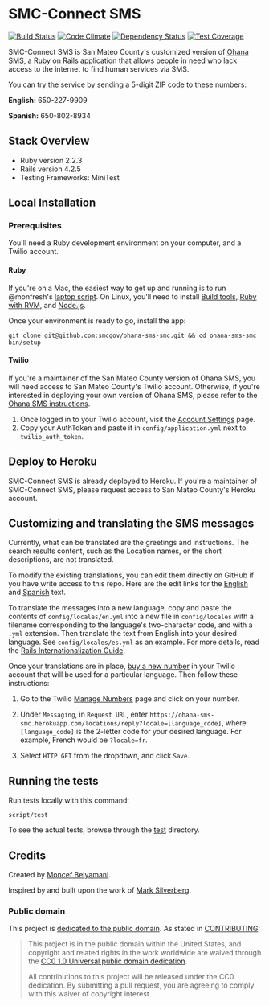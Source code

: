 # SMC-Connect SMS

[![Build Status](https://travis-ci.org/smcgov/ohana-sms-smc.png?branch=master)](https://travis-ci.org/smcgov/ohana-sms-smc) [![Code Climate](https://codeclimate.com/github/smcgov/ohana-sms-smc/badges/gpa.svg)](https://codeclimate.com/github/smcgov/ohana-sms-smc) [![Dependency Status](https://gemnasium.com/smcgov/ohana-sms-smc.svg)](https://gemnasium.com/smcgov/ohana-sms-smc) [![Test Coverage](https://codeclimate.com/github/smcgov/ohana-sms-smc/badges/coverage.svg)](https://codeclimate.com/github/smcgov/ohana-sms-smc)

SMC-Connect SMS is San Mateo County's customized version of
[Ohana SMS][ohana-sms], a Ruby on Rails application that allows people in need
who lack access to the internet to find human services via SMS.

[ohana-sms]: https://github.com/monfresh/ohana-sms

You can try the service by sending a 5-digit ZIP code to these numbers:

**English:** 650-227-9909

**Spanish:** 650-802-8934

## Stack Overview

* Ruby version 2.2.3
* Rails version 4.2.5
* Testing Frameworks: MiniTest

## Local Installation

### Prerequisites
You'll need a Ruby development environment on your computer, and a Twilio account.

#### Ruby
If you're on a Mac, the easiest way to get up and running is to run @monfresh's
[laptop script](https://github.com/monfresh/laptop). On Linux, you'll need to
install [Build tools][build-tools], [Ruby with RVM][ruby], and [Node.js][node].

Once your environment is ready to go, install the app:

```
git clone git@github.com:smcgov/ohana-sms-smc.git && cd ohana-sms-smc
bin/setup
```

[build-tools]: https://github.com/codeforamerica/howto/blob/master/Build-Tools.md
[ruby]: https://github.com/codeforamerica/howto/blob/master/Ruby.md
[node]: https://github.com/codeforamerica/howto/blob/master/Node.js.md

#### Twilio
If you're a maintainer of the San Mateo County version of Ohana SMS, you will
need access to San Mateo County's Twilio account. Otherwise, if you're
interested in deploying your own version of Ohana SMS, please refer to the
[Ohana SMS instructions](https://github.com/monfresh/ohana-sms#twilio).

1. Once logged in to your Twilio account, visit the [Account Settings][settings]
page.
2. Copy your AuthToken and paste it in `config/application.yml`
next to `twilio_auth_token`.

[settings]: https://www.twilio.com/user/account/settings

## Deploy to Heroku

SMC-Connect SMS is already deployed to Heroku. If you're a maintainer of
SMC-Connect SMS, please request access to San Mateo County's Heroku account.

## Customizing and translating the SMS messages

Currently, what can be translated are the greetings and instructions.
The search results content, such as the Location names, or the short
descriptions, are not translated.

To modify the existing translations, you can edit them directly on GitHub if
you have write access to this repo. Here are the edit links for the [English]
and [Spanish] text.

[English]: https://github.com/smcgov/ohana-sms-smc/edit/master/config/locales/en.yml
[Spanish]: https://github.com/smcgov/ohana-sms-smc/edit/master/config/locales/es.yml

To translate the messages into a new language, copy and paste the contents of
`config/locales/en.yml` into a new file in `config/locales` with a filename
corresponding to the language's two-character code, and with a `.yml`
extension. Then translate the text from English into your desired language.
See `config/locales/es.yml` as an example. For more details, read the
[Rails Internationalization Guide](http://guides.rubyonrails.org/i18n.html).

Once your translations are in place, [buy a new number][number] in your
Twilio account that will be used for a particular language. Then follow these
instructions:

1. Go to the Twilio [Manage Numbers][manage] page and click on your number.

2. Under `Messaging`, in `Request URL`, enter
`https://ohana-sms-smc.herokuapp.com/locations/reply?locale=[language_code]`,
where `[language_code]` is the 2-letter code for your desired language.
For example, French would be `?locale=fr`.

3. Select `HTTP GET` from the dropdown, and click `Save`.

[number]: https://www.twilio.com/user/account/phone-numbers/search
[manage]: https://www.twilio.com/user/account/phone-numbers/incoming

## Running the tests

Run tests locally with this command:

    script/test

To see the actual tests, browse through the [test] directory.

[test]: https://github.com/monfresh/ohana-sms/tree/master/test

Credits
-------

Created by [Moncef Belyamani](https://twitter.com/monfresh).

Inspired by and built upon the work of
[Mark Silverberg](https://github.com/marks/ohana-sms).

### Public domain

This project is [dedicated to the public domain](LICENSE.md).
As stated in [CONTRIBUTING](CONTRIBUTING.md):

> This project is in the public domain within the United States, and copyright
> and related rights in the work worldwide are waived through the
> [CC0 1.0 Universal public domain dedication][CC0].
>
> All contributions to this project will be released under the CC0 dedication.
> By submitting a pull request, you are agreeing to comply with this waiver of
> copyright interest.

[CC0]: https://creativecommons.org/publicdomain/zero/1.0/